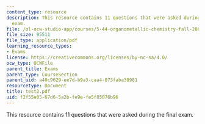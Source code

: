 ```yaml
---
content_type: resource
description: This resource contains 11 questions that were asked during the final
  exam.
file: /ol-ocw-studio-app/courses/5-44-organometallic-chemistry-fall-2004/f2f55e0567d65a2bfe9efe5f85076b96_test2.pdf
file_size: 95511
file_type: application/pdf
learning_resource_types:
- Exams
license: https://creativecommons.org/licenses/by-nc-sa/4.0/
ocw_type: OCWFile
parent_title: Exams
parent_type: CourseSection
parent_uid: a40c9629-ee7d-b9a3-caa4-073faba30981
resourcetype: Document
title: test2.pdf
uid: f2f55e05-67d6-5a2b-fe9e-fe5f85076b96
---
```

This resource contains 11 questions that were asked during the final exam.